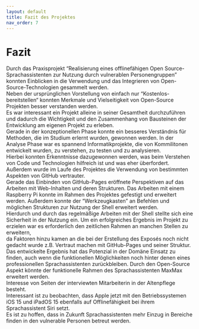 ```yaml
---
layout: default
title: Fazit des Projektes
nav_order: 7
---
```



# Fazit
Durch das Praxisprojekt “Realisierung eines offlinefähigen Open Source-Sprachassistenten zur Nutzung durch vulnerablen Personengruppen” konnten Einblicken in die Verwendung und das Integrieren von Open-Source-Technologien gesammelt werden. <br/> Neben der ursprünglichen Vorstellung von einfach nur “Kostenlos-bereitstellen“ konnten Merkmale und Vielseitigkeit von Open-Source Projekten besser verstanden werden. <br/> Es war interessant ein Projekt alleine in seiner Gesamtheit durchzuführen und dadurch die Wichtigkeit und den Zusammenhang von Bausteinen der Entwicklung am eigenen Projekt zu erleben. <br/> Gerade in der konzeptionellen Phase konnte ein besseres Verständnis für Methoden, die im Studium erlernt wurden, gewonnen werden. In der Analyse Phase war es spannend Informatikprojekte, die von Kommilitonen entwickelt wurden, zu verstehen, zu testen und zu analysieren. <br/> Hierbei konnten Erkenntnisse dazugewonnen werden, was beim Verstehen von Code und Technologien hilfreich ist und was eher überfordert. <br/>
Außerdem wurde im Laufe des Projektes die Verwendung von bestimmten Aspekten von GitHub vertrauter. <br/>
Gerade das Einbinden von GitHub-Pages eröffnete Perspektiven auf das Arbeiten mit Web-Inhalten und deren Strukturen. Das Arbeiten mit einem Raspberry Pi konnte im Rahmen des Projektes gefestigt und erweitert werden. Außerdem konnte der “Werkzeugkasten” an Befehlen und möglichen Strukturen zur Nutzung der Shell erweitert werden. <br/> Hierdurch und durch das regelmäßige Arbeiten mit der Shell stellte sich eine Sicherheit in der Nutzung ein. Um ein erfolgreiches Ergebnis im Projekt zu erzielen war es erforderlich den zeitlichen Rahmen an manchen Stellen zu erweitern,  
da Faktoren hinzu kamen an die bei der Erstellung des Exposés noch nicht gedacht wurde z.B. Vertraut machen mit GitHub-Pages und seiner Struktur. <br/>
Das entwickelte Ergebnis hat das Potenzial in der Domäne Einsatz zu finden, auch wenn die funktionellen Möglichkeiten noch hinter denen eines professionellen Sprachassistenten zurückbleiben. Durch den Open-Source Aspekt könnte der funktionelle Rahmen des Sprachassistenten MaxMax erweitert werden. <br/>
Interesse von Seiten der interviewten Mitarbeiterin in der Altenpflege besteht. <br/>
Interessant ist zu beobachten, dass Apple jetzt mit den Betriebssystemen iOS 15 und iPadOS 15 ebenfalls auf Offlinefähigkeit bei ihrem Sprachassistent Siri setzt. <br/>
Es ist zu hoffen, dass in Zukunft Sprachassistenten mehr Einzug in Bereiche finden in den vulnerable Personen betreut werden. 




